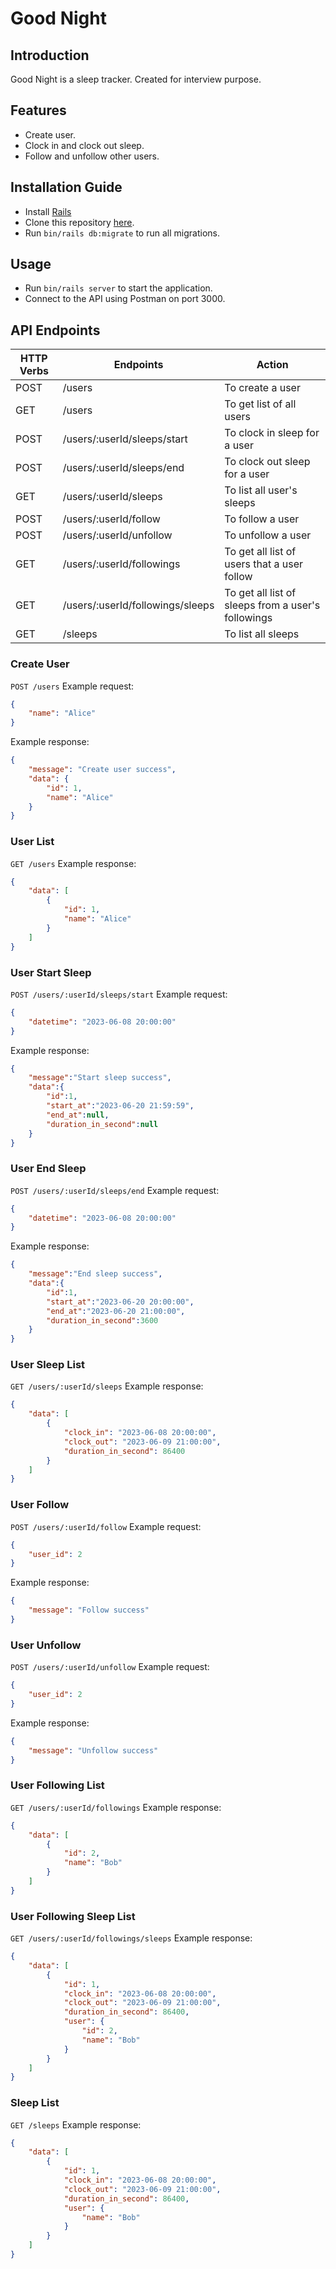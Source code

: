 # Good Night

## Introduction
Good Night is a sleep tracker. Created for interview purpose.

## Features
* Create user.
* Clock in and clock out sleep.
* Follow and unfollow other users.

## Installation Guide
* Install [Rails](https://rubyonrails.org/)
* Clone this repository [here](https://github.com/herdibintang/good-night.git).
* Run `bin/rails db:migrate` to run all migrations.

## Usage
* Run `bin/rails server` to start the application.
* Connect to the API using Postman on port 3000.

## API Endpoints
| HTTP Verbs | Endpoints | Action |
| --- | --- | --- |
| POST | /users | To create a user |
| GET | /users | To get list of all users |
| POST | /users/:userId/sleeps/start | To clock in sleep for a user |
| POST | /users/:userId/sleeps/end | To clock out sleep for a user |
| GET | /users/:userId/sleeps | To list all user's sleeps |
| POST | /users/:userId/follow | To follow a user |
| POST | /users/:userId/unfollow | To unfollow a user |
| GET | /users/:userId/followings | To get all list of users that a user follow |
| GET | /users/:userId/followings/sleeps | To get all list of sleeps from a user's followings |
| GET | /sleeps | To list all sleeps |

### Create User
```POST /users```
Example request:
```json
{
    "name": "Alice"
}
```
Example response:
```json
{
    "message": "Create user success",
    "data": {
        "id": 1,
        "name": "Alice"
    }
}
```

### User List
```GET /users```
Example response:
```json
{
    "data": [
        {
            "id": 1,
            "name": "Alice"
        }
    ]
}
```

### User Start Sleep
```POST /users/:userId/sleeps/start```
Example request:
```json
{
    "datetime": "2023-06-08 20:00:00"
}
```
Example response:
```json
{
    "message":"Start sleep success",
    "data":{
        "id":1,
        "start_at":"2023-06-20 21:59:59",
        "end_at":null,
        "duration_in_second":null
    }
}
```

### User End Sleep
```POST /users/:userId/sleeps/end```
Example request:
```json
{
    "datetime": "2023-06-08 20:00:00"
}
```
Example response:
```json
{
    "message":"End sleep success",
    "data":{
        "id":1,
        "start_at":"2023-06-20 20:00:00",
        "end_at":"2023-06-20 21:00:00",
        "duration_in_second":3600
    }
}
```

### User Sleep List
```GET /users/:userId/sleeps```
Example response:
```json
{
    "data": [
        {
            "clock_in": "2023-06-08 20:00:00",
            "clock_out": "2023-06-09 21:00:00",
            "duration_in_second": 86400
        }
    ]
}
```

### User Follow
```POST /users/:userId/follow```
Example request:
```json
{
    "user_id": 2
}
```
Example response:
```json
{
    "message": "Follow success"
}
```

### User Unfollow
```POST /users/:userId/unfollow```
Example request:
```json
{
    "user_id": 2
}
```
Example response:
```json
{
    "message": "Unfollow success"
}
```

### User Following List
```GET /users/:userId/followings```
Example response:
```json
{
    "data": [
        {
            "id": 2,
            "name": "Bob"
        }
    ]
}
```

### User Following Sleep List
```GET /users/:userId/followings/sleeps```
Example response:
```json
{
    "data": [
        {
            "id": 1,
            "clock_in": "2023-06-08 20:00:00",
            "clock_out": "2023-06-09 21:00:00",
            "duration_in_second": 86400,
            "user": {
                "id": 2,
                "name": "Bob"
            }
        }
    ]
}
```

### Sleep List
```GET /sleeps```
Example response:
```json
{
    "data": [
        {
            "id": 1,
            "clock_in": "2023-06-08 20:00:00",
            "clock_out": "2023-06-09 21:00:00",
            "duration_in_second": 86400,
            "user": {
                "name": "Bob"
            }
        }
    ]
}
```